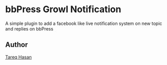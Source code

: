 bbPress Growl Notification
====================

A simple plugin to add a facebook like live notification system on new topic and replies on bbPress

## Author
[Tareq Hasan](http://tareq.wedevs.com)